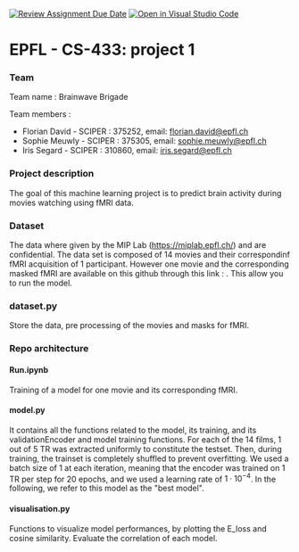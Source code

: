 [![Review Assignment Due Date](https://classroom.github.com/assets/deadline-readme-button-24ddc0f5d75046c5622901739e7c5dd533143b0c8e959d652212380cedb1ea36.svg)](https://classroom.github.com/a/fEFF99tU)
[![Open in Visual Studio Code](https://classroom.github.com/assets/open-in-vscode-718a45dd9cf7e7f842a935f5ebbe5719a5e09af4491e668f4dbf3b35d5cca122.svg)](https://classroom.github.com/online_ide?assignment_repo_id=13271031&assignment_repo_type=AssignmentRepo)

# EPFL - CS-433: project 1
### Team 
Team name : Brainwave Brigade

Team members : 
- Florian David  -  SCIPER : 375252, email: florian.david@epfl.ch
- Sophie Meuwly  -  SCIPER : 375305, email: sophie.meuwly@epfl.ch
- Iris Segard  -  SCIPER : 310860, email: iris.segard@epfl.ch

### Project description
The goal of this machine learning project is to predict brain activity during movies watching using fMRI data.
### Dataset
The data where given by the MIP Lab (https://miplab.epfl.ch/) and are confidential. The data set is composed of 14 movies and their correspondinf fMRI acquisition of 1 participant. However one movie and the corresponding masked fMRI are available on this github through this link : . This allow you to run the model.

### dataset.py
Store the data, pre processing of the movies and masks for fMRI.
### Repo architecture

#### Run.ipynb 
Training of a model for one movie and its corresponding fMRI. 

#### model.py
It contains all the functions related to the model, its training, and its validationEncoder and model training functions. 
For each of the 14 films, 1 out of 5 TR was extracted uniformly to constitute the testset. Then, during training, the trainset is completely shuffled to prevent overfitting. We used a batch size of 1 at each iteration, meaning that the encoder was trained on 1 TR per step for 20 epochs, and we used a learning rate of $1 \cdot 10^{-4}$. In the following, we refer to this model as the "best model".



#### visualisation.py
Functions to visualize model performances, by plotting the E_loss and cosine similarity. Evaluate the correlation of each model. 


